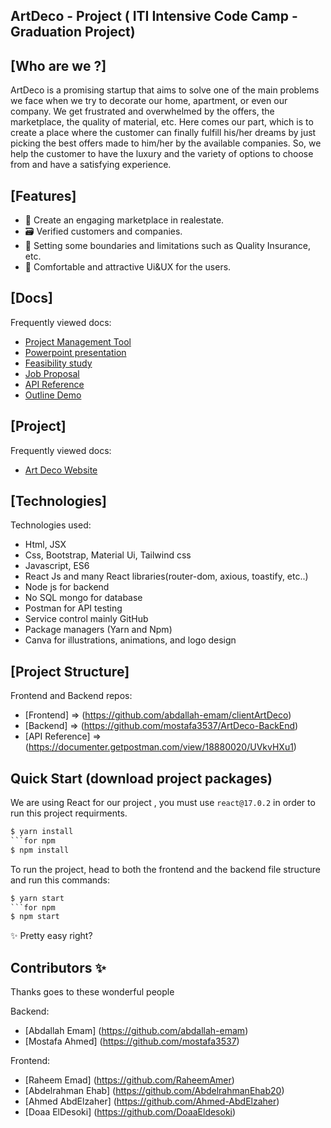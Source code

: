 ##  ArtDeco - Project ( ITI  Intensive Code Camp -  Graduation Project) 
 

## [Who are we ?]
ArtDeco is a promising startup that aims to solve one of the main problems we face when we try to decorate our home, apartment, or even our company. We get frustrated and overwhelmed by the offers, the marketplace, the quality of material, etc. Here comes our part, which is to create a place where the customer can finally fulfill his/her dreams by just picking the best offers made to him/her by the available companies. So, we help the customer to have the luxury and the variety of options to choose from and have a satisfying experience.<br>

## [Features]

- 🎣 Create an engaging marketplace in realestate. 
- 🗃 Verified customers and companies.
- 🚦 Setting some boundaries and limitations such as Quality Insurance, etc.
- 🚀 Comfortable and attractive Ui&UX for the users.

## [Docs]

Frequently viewed docs:

- [Project Management Tool](https://trello.com/b/1rlBmYww/artdeco)
- [Powerpoint presentation](https://1drv.ms/p/s!Aok8_f2-0BBLjUwm0ntBS5y_yp5t?e=BI4C22)
- [Feasibility study](https://docs.google.com/document/d/1gIIogXj7wVUCfnW0yCGLMw7OQKRZV1vtUAyjxHLvBeY/edit#)
- [Job Proposal](https://docs.google.com/document/d/17LJi41KrPDV3944QibJrNGnKMLY1iwFaXpu1FiRqwY4/edit#heading=h.gjdgxs)
- [API Reference](https://documenter.getpostman.com/view/18880020/UVkvHXu1)
- [Outline Demo](https://docs.google.com/document/d/112AJfxMnqZGrdAdplxwxSAPYgRj9zOdP2p6x6GZXTAY/edit)

## [Project]

Frequently viewed docs:

- [Art Deco Website](https://iti-art-deco-react.netlify.app/)


## [Technologies]

Technologies used:

- Html, JSX
- Css, Bootstrap, Material Ui, Tailwind css
- Javascript, ES6
- React Js and many React libraries(router-dom, axious, toastify, etc..)
- Node js for backend
- No SQL mongo for database
- Postman for API testing
- Service control mainly GitHub
- Package managers (Yarn and Npm)
- Canva for illustrations, animations, and logo design


## [Project Structure]

Frontend and Backend repos:

- [Frontend] => (https://github.com/abdallah-emam/clientArtDeco)
- [Backend] => (https://github.com/mostafa3537/ArtDeco-BackEnd)
- [API Reference] => (https://documenter.getpostman.com/view/18880020/UVkvHXu1)



## Quick Start (download project packages)
We are using React for our project , you must use `react@17.0.2` in order to run this project requirments.

```for yarn
$ yarn install 
```for npm
$ npm install
```

To run the project, head to both the frontend and the backend file structure and run this commands:
```for yarn
$ yarn start 
```for npm
$ npm start
```

✨ Pretty easy right?

## Contributors ✨
Thanks goes to these wonderful people

Backend:
- [Abdallah Emam] (https://github.com/abdallah-emam)
- [Mostafa Ahmed] (https://github.com/mostafa3537)

Frontend:
- [Raheem Emad] (https://github.com/RaheemAmer)
- [Abdelrahman Ehab]  (https://github.com/AbdelrahmanEhab20)
- [Ahmed AbdElzaher] (https://github.com/Ahmed-AbdElzaher)
- [Doaa ElDesoki] (https://github.com/DoaaEldesoki)


<!-- ALL-CONTRIBUTORS-LIST:START - Do not remove or modify this section -->
<!-- prettier-ignore-start -->
<!-- markdownlint-disable -->


